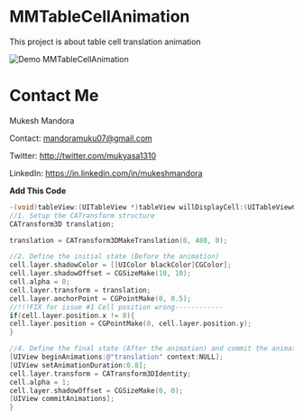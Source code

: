 MMTableCellAnimation
====================

This project is about table cell translation animation 

![Demo MMTableCellAnimation](http://i.imgur.com/mlnGzSa.gif)


Contact Me
==========
Mukesh Mandora

Contact: mandoramuku07@gmail.com

Twitter: http://twitter.com/mukyasa1310

LinkedIn: https://in.linkedin.com/in/mukeshmandora


**Add This Code**

```objective-c
-(void)tableView:(UITableView *)tableView willDisplayCell:(UITableViewCell *)cell forRowAtIndexPath:(NSIndexPath *)indexPath{
//1. Setup the CATransform structure
CATransform3D translation;

translation = CATransform3DMakeTranslation(0, 480, 0);

//2. Define the initial state (Before the animation)
cell.layer.shadowColor = [[UIColor blackColor]CGColor];
cell.layer.shadowOffset = CGSizeMake(10, 10);
cell.alpha = 0;
cell.layer.transform = translation;
cell.layer.anchorPoint = CGPointMake(0, 0.5);
//!!!FIX for issue #1 Cell position wrong------------
if(cell.layer.position.x != 0){
cell.layer.position = CGPointMake(0, cell.layer.position.y);
}

//4. Define the final state (After the animation) and commit the animation
[UIView beginAnimations:@"translation" context:NULL];
[UIView setAnimationDuration:0.8];
cell.layer.transform = CATransform3DIdentity;
cell.alpha = 1;
cell.layer.shadowOffset = CGSizeMake(0, 0);
[UIView commitAnimations];
}
```
